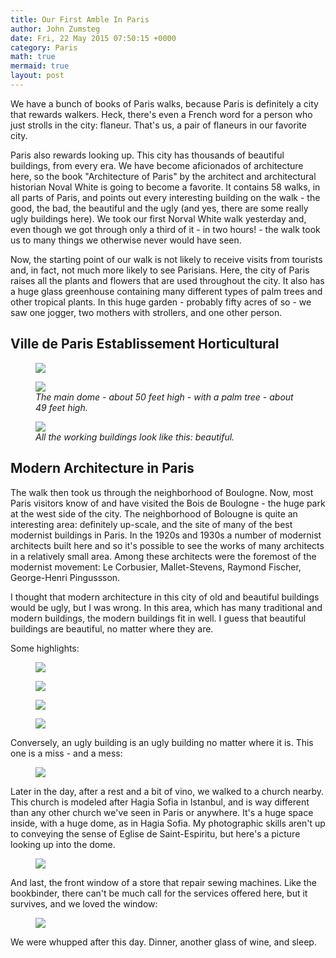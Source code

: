 ```yaml
---
title: Our First Amble In Paris
author: John Zumsteg
date: Fri, 22 May 2015 07:50:15 +0000
category: Paris
math: true
mermaid: true
layout: post
---
```

We have a bunch of books of Paris walks, because Paris is definitely a city that rewards walkers. Heck, there's even a French word for a person who just strolls in the city: flaneur. That's us, a pair of flaneurs in our favorite city.

Paris also rewards looking up. This city has thousands of beautiful buildings, from every era. We have become aficionados of architecture here, so the book "Architecture of Paris" by the architect and architectural historian Noval White is going to become a favorite. It contains 58 walks, in all parts of Paris, and points out every interesting building on the walk - the good, the bad, the beautiful and the ugly (and yes, there are some really ugly buildings here). We took our first Norval White walk yesterday and, even though we got through only a third of it - in two hours! - the walk took us to many things we otherwise never would have seen.

Now, the starting point of our walk is not likely to receive visits from tourists and, in fact, not much more likely to see Parisians. Here, the city of Paris raises all the plants and flowers that are used throughout the city. It also has a huge glass greenhouse containing many different types of palm trees and other tropical plants. In this huge garden - probably fifty acres of so - we saw one jogger, two mothers with strollers, and one other person.
<h2>Ville de Paris Establissement Horticultural</h2>
<figure>
	<img src="{{site.url}}/assets/images/2015/05/DSC047151.jpg"/>
	<figcaption></figcaption>
</figure>



<figure>
	<img src="{{site.url}}/assets/images/2015/05/DSC04728.jpg"/>
	<figcaption><em>The main dome - about 50 feet high - with a palm tree - about 49 feet high.</em></figcaption>
</figure>



<figure>
	<img src="{{site.url}}/assets/images/2015/05/DSC04742.jpg"/>
	<figcaption><em>All the working buildings look like this: beautiful.</em></figcaption>
</figure>


<h2>Modern Architecture in Paris</h2>
The walk then took us through the neighborhood of Boulogne. Now, most Paris visitors know of and have visited the Bois de Boulogne - the huge park at the west side of the city. The neighborhood of Bolougne is quite an interesting area: definitely up-scale, and the site of many of the best modernist buildings in Paris. In the 1920s and 1930s a number of modernist architects built here and so it's possible to see the works of many architects in a relatively small area. Among these architects were the foremost of the modernist movement: Le Corbusier, Mallet-Stevens, Raymond Fischer, George-Henri Pingussson.

I thought that modern architecture in this city of old and beautiful buildings would be ugly, but I was wrong. In this area, which has many traditional and modern buildings, the modern buildings fit in well. I guess that beautiful buildings are beautiful, no matter where they are.

Some highlights:
<figure>
	<img src="{{site.url}}/assets/images/2015/05/DSC04767.jpg"/>
	<figcaption></figcaption>
</figure>



<figure>
	<img src="{{site.url}}/assets/images/2015/05/DSC04760.jpg"/>
	<figcaption></figcaption>
</figure>



<figure>
	<img src="{{site.url}}/assets/images/2015/05/DSC04758.jpg"/>
	<figcaption></figcaption>
</figure>



<figure>
	<img src="{{site.url}}/assets/images/2015/05/DSC04751.jpg"/>
	<figcaption></figcaption>
</figure>


Conversely, an ugly building is an ugly building no matter where it is. This one is a miss - and a mess:
<figure>
	<img src="{{site.url}}/assets/images/2015/05/DSC04756.jpg"/>
	<figcaption></figcaption>
</figure>

Later in the day, after a rest and a bit of vino, we walked to a church nearby. This church is modeled after Hagia Sofia in Istanbul, and is way different than any other church we've seen in Paris or anywhere. It's a huge space inside, with a huge dome, as in Hagia Sofia. My photographic skills aren't up to conveying the sense of Eglise de Saint-Espiritu, but here's a picture looking up into the dome.

<figure>
	<img src="{{site.url}}/assets/images/2015/05/DSC04775.jpg"/>
	<figcaption></figcaption>
</figure>

And last, the front window of a store that repair sewing machines. Like the bookbinder, there can't be much call for the services offered here, but it survives, and we loved the window:

<figure>
	<img src="{{site.url}}/assets/images/2015/05/DSC04778.jpg"/>
	<figcaption></figcaption>
</figure>

We were whupped after this day. Dinner, another glass of wine, and sleep.

&nbsp;

&nbsp;

&nbsp;
